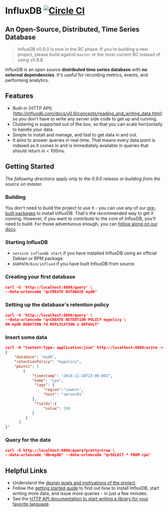 # InfluxDB [![Circle CI](https://circleci.com/gh/influxdb/influxdb/tree/master.svg?style=svg)](https://circleci.com/gh/influxdb/influxdb/tree/master)

## An Open-Source, Distributed, Time Series Database

> InfluxDB v0.9.0 is now in the RC phase. If you're building a new project,
> please build against `master` or the most current RC instead of using v0.8.8.

InfluxDB is an open source **distributed time series database** with
**no external dependencies**. It's useful for recording metrics,
events, and performing analytics.

## Features

* Built-in [HTTP API] (http://influxdb.com/docs/v0.9/concepts/reading_and_writing_data.html) so you don't have to write any server side code to get up and running.
* Clustering is supported out of the box, so that you can scale horizontally to handle your data.
* Simple to install and manage, and fast to get data in and out.
* It aims to answer queries in real-time. That means every data point is
  indexed as it comes in and is immediately available in queries that
  should return in < 100ms.

## Getting Started
*The following directions apply only to the 0.9.0 release or building from the source on master.*

### Building

You don't need to build the project to use it - you can use any of our
[pre-built packages](http://influxdb.com/download/) to install InfluxDB. That's
the recommended way to get it running. However, if you want to contribute to the core of InfluxDB, you'll need to build.
For those adventurous enough, you can
[follow along on our docs](http://github.com/influxdb/influxdb/blob/master/CONTRIBUTING.md).

### Starting InfluxDB
* `service influxdb start` if you have installed InfluxDB using an official Debian or RPM package.
* `$GOPATH/bin/influxd` if you have built InfluxDB from source.

### Creating your first database

```JSON
curl -G 'http://localhost:8086/query' \
--data-urlencode "q=CREATE DATABASE mydb"
```
### Setting up the database's retention policy

```JSON
curl -G 'http://localhost:8086/query' \
--data-urlencode "q=CREATE RETENTION POLICY mypolicy \
ON mydb DURATION 7d REPLICATION 1 DEFAULT"
```
### Insert some data
```JSON
curl -H "Content-Type: application/json" http://localhost:8086/write -d '
{
    "database": "mydb",
    "retentionPolicy": "mypolicy",
    "points": [
        {
            "timestamp": "2014-11-10T23:00:00Z",
            "name": "cpu",
             "tags": {
                 "region":"uswest",
                 "host": "server01"
            },
             "fields":{
                 "value": 100
            }
         }
      ]
}'
```
### Query for the data
```JSON
curl -G http://localhost:8086/query?pretty=true \
--data-urlencode "db=mydb" --data-urlencode "q=SELECT * FROM cpu"
```
## Helpful Links

* Understand the [design goals and motivations of the project](http://influxdb.com/docs/v0.9/introduction/overview.html).
* Follow the [getting started guide](http://influxdb.com/docs/v0.9/introduction/getting_started.html) to find out how to install InfluxDB, start writing more data, and issue more queries - in just a few minutes.
* See the  [HTTP API documentation to start writing a library for your favorite language](http://influxdb.com/docs/v0.9/concepts/reading_and_writing_data.html).


